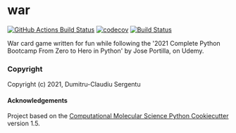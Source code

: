 war
==============================
[//]: # (Badges)
[![GitHub Actions Build Status](https://github.com/clausserg/war/workflows/CI/badge.svg)](https://github.com/clausserg/war/actions?query=workflow%3ACI)
[![codecov](https://codecov.io/gh/clausserg/war/branch/master/graph/badge.svg)](https://codecov.io/gh/clausserg/war/branch/master)
[![Build Status](https://travis-ci.org/clausserg/war.svg?branch=master)](https://travis-ci.org/github/clausserg/war)


War card game written for fun while following the '2021 Complete Python Bootcamp From Zero to Hero in Python' by Jose Portilla, on Udemy.

### Copyright

Copyright (c) 2021, Dumitru-Claudiu Sergentu


#### Acknowledgements
 
Project based on the 
[Computational Molecular Science Python Cookiecutter](https://github.com/molssi/cookiecutter-cms) version 1.5.
